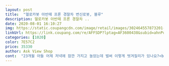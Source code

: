 ```yaml
---
layout: post 
title:  "헬로카봇 아반떼 프론 경찰차 변신로봇, 블루" 
description: 헬로카봇 아반떼 프론 경찰차 ..
date: 2020-08-01 16:10:27 
img: https://static.coupangcdn.com/image/retail/images/302464557873201-c8ed035e-2dfc-48b1-8c53-1520fefdfebf.JPG 
linkUrl: https://link.coupang.com/re/AFFSDP?lptag=AF3600438&subid=ahnPublicAsk&pageKey=1825900022&itemId=3106701318&vendorItemId=3001759518&traceid=V0-113-48ed3bcb27cfba9b 
categories: [1020] 
color: 7E57C2 
price: 35330 
author: Ask View Shop 
cont:  "23개월 아들 어제 저녁에 잠깐 가지고 놀았는데 벌써 이렇게 벗겨질리가 있나요?<br/>4살인데 헬로카봇 좋아한다더라구요<br/>보자마자 너무 좋아해서 기쁘네요 )<br/>이거 새상품 맞나요?  도색한 부분 여러곳이 벗겨져있어서 별로네요 장난감이 36000원이면 싼것도 아니고 너무하네요.<br/>.<br/>;;;<br/>친구 아들 선물용으로 구입했어요<br/>카봇 계열이 변신과정이 맨 처음에는 매우 어려운데, 몇 번 하다보면 금새 익숙해지네요.<br/><br/>카봇 시즌3가 나오긴 했지만, 시즌1에 나왔던 카봇들을 계속 좋아하네요.<br/> 다른 카봇들도 좋아하긴 하지만 실제 경찰차, 구급차 등에 가까운 외형이라 그런 것 같아 프론경찰차로 구입했어요.<br/> 두 명인데,,, 모양이 다르면 싸움이 자주 나다보니;; 부담되도 두 개 구입했네요.<br/> 어린이날 전에 잠시 할인 들어가서 그나마 다행이고, 로켓이라 주문 다음 날 안전하게 받을 수 있어서 좋았어요.<br/> 정가보다 많이 저렴하면 정품여부도 의심되는데 로켓배송은 그럴 염려도 없구요.<br/><br/>" 
---
```

